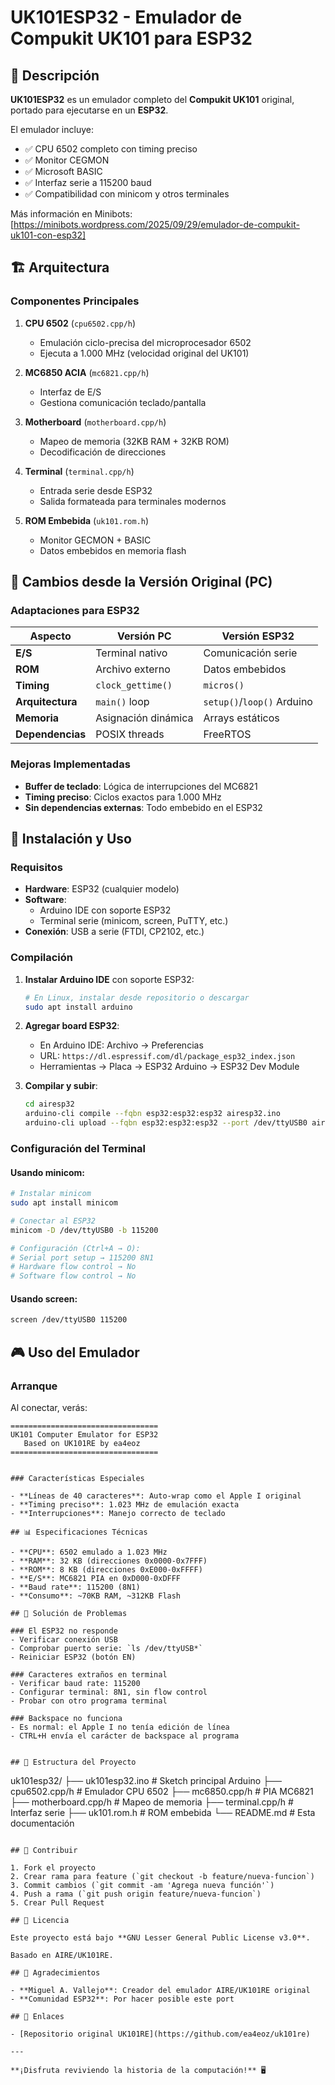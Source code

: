# UK101ESP32 - Emulador de Compukit UK101 para ESP32

## 📖 Descripción

**UK101ESP32** es un emulador completo del **Compukit UK101** original, portado para ejecutarse en un **ESP32**.

El emulador incluye:
- ✅ CPU 6502 completo con timing preciso
- ✅ Monitor CEGMON
- ✅ Microsoft BASIC
- ✅ Interfaz serie a 115200 baud
- ✅ Compatibilidad con minicom y otros terminales

Más información en Minibots: [https://minibots.wordpress.com/2025/09/29/emulador-de-compukit-uk101-con-esp32]

## 🏗️ Arquitectura

### Componentes Principales

1. **CPU 6502** (`cpu6502.cpp/h`)
   - Emulación ciclo-precisa del microprocesador 6502
   - Ejecuta a 1.000 MHz (velocidad original del UK101)

2. **MC6850 ACIA** (`mc6821.cpp/h`)
   - Interfaz de E/S
   - Gestiona comunicación teclado/pantalla

3. **Motherboard** (`motherboard.cpp/h`)
   - Mapeo de memoria (32KB RAM + 32KB ROM)
   - Decodificación de direcciones

4. **Terminal** (`terminal.cpp/h`)
   - Entrada serie desde ESP32
   - Salida formateada para terminales modernos

5. **ROM Embebida** (`uk101.rom.h`)
   - Monitor GECMON + BASIC
   - Datos embebidos en memoria flash

## 🔄 Cambios desde la Versión Original (PC)

### Adaptaciones para ESP32

| Aspecto | Versión PC | Versión ESP32 |
|---------|------------|----------------|
| **E/S** | Terminal nativo | Comunicación serie |
| **ROM** | Archivo externo | Datos embebidos |
| **Timing** | `clock_gettime()` | `micros()` |
| **Arquitectura** | `main()` loop | `setup()`/`loop()` Arduino |
| **Memoria** | Asignación dinámica | Arrays estáticos |
| **Dependencias** | POSIX threads | FreeRTOS |

### Mejoras Implementadas

- **Buffer de teclado**: Lógica de interrupciones del MC6821
- **Timing preciso**: Ciclos exactos para 1.000 MHz
- **Sin dependencias externas**: Todo embebido en el ESP32

## 🚀 Instalación y Uso

### Requisitos

- **Hardware**: ESP32 (cualquier modelo)
- **Software**:
  - Arduino IDE con soporte ESP32
  - Terminal serie (minicom, screen, PuTTY, etc.)
- **Conexión**: USB a serie (FTDI, CP2102, etc.)

### Compilación

1. **Instalar Arduino IDE** con soporte ESP32:
   ```bash
   # En Linux, instalar desde repositorio o descargar
   sudo apt install arduino
   ```

2. **Agregar board ESP32**:
   - En Arduino IDE: Archivo → Preferencias
   - URL: `https://dl.espressif.com/dl/package_esp32_index.json`
   - Herramientas → Placa → ESP32 Arduino → ESP32 Dev Module

3. **Compilar y subir**:
   ```bash
   cd airesp32
   arduino-cli compile --fqbn esp32:esp32:esp32 airesp32.ino
   arduino-cli upload --fqbn esp32:esp32:esp32 --port /dev/ttyUSB0 airesp32.ino
   ```

### Configuración del Terminal

#### Usando minicom:
```bash
# Instalar minicom
sudo apt install minicom

# Conectar al ESP32
minicom -D /dev/ttyUSB0 -b 115200

# Configuración (Ctrl+A → O):
# Serial port setup → 115200 8N1
# Hardware flow control → No
# Software flow control → No
```

#### Usando screen:
```bash
screen /dev/ttyUSB0 115200
```

## 🎮 Uso del Emulador

### Arranque

Al conectar, verás:
```
=================================
UK101 Computer Emulator for ESP32
   Based on UK101RE by ea4eoz
=================================


### Características Especiales

- **Líneas de 40 caracteres**: Auto-wrap como el Apple I original
- **Timing preciso**: 1.023 MHz de emulación exacta
- **Interrupciones**: Manejo correcto de teclado

## 📊 Especificaciones Técnicas

- **CPU**: 6502 emulado a 1.023 MHz
- **RAM**: 32 KB (direcciones 0x0000-0x7FFF)
- **ROM**: 8 KB (direcciones 0xE000-0xFFFF)
- **E/S**: MC6821 PIA en 0xD000-0xDFFF
- **Baud rate**: 115200 (8N1)
- **Consumo**: ~70KB RAM, ~312KB Flash

## 🐛 Solución de Problemas

### El ESP32 no responde
- Verificar conexión USB
- Comprobar puerto serie: `ls /dev/ttyUSB*`
- Reiniciar ESP32 (botón EN)

### Caracteres extraños en terminal
- Verificar baud rate: 115200
- Configurar terminal: 8N1, sin flow control
- Probar con otro programa terminal

### Backspace no funciona
- Es normal: el Apple I no tenía edición de línea
- CTRL+H envía el carácter de backspace al programa


## 📁 Estructura del Proyecto

```
uk101esp32/
├── uk101esp32.ino          # Sketch principal Arduino
├── cpu6502.cpp/h           # Emulador CPU 6502
├── mc6850.cpp/h            # PIA MC6821
├── motherboard.cpp/h       # Mapeo de memoria
├── terminal.cpp/h        # Interfaz serie
├── uk101.rom.h            # ROM embebida
└── README.md             # Esta documentación
```

## 🤝 Contribuir

1. Fork el proyecto
2. Crear rama para feature (`git checkout -b feature/nueva-funcion`)
3. Commit cambios (`git commit -am 'Agrega nueva función'`)
4. Push a rama (`git push origin feature/nueva-funcion`)
5. Crear Pull Request

## 📄 Licencia

Este proyecto está bajo **GNU Lesser General Public License v3.0**.

Basado en AIRE/UK101RE.

## 🙏 Agradecimientos

- **Miguel A. Vallejo**: Creador del emulador AIRE/UK101RE original
- **Comunidad ESP32**: Por hacer posible este port

## 🔗 Enlaces

- [Repositorio original UK101RE](https://github.com/ea4eoz/uk101re)

---

**¡Disfruta reviviendo la historia de la computación!** 🖥️
